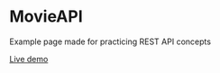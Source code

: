 # MovieAPI
Example page made for practicing REST API concepts 

[Live demo](https://rodopz.github.io/MovieAPI/)
